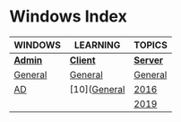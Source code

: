 # Windows Index

|WINDOWS|LEARNING|TOPICS|
|---|---|---|
|[**Admin**](admin-index)|[**Client**](client-index)|[**Server**](server-index)|
|[General](windows/admin/admin-general)|[General](windows/client/client-general)|[General](windows/server/server-general)|
|[AD](windows/admin/admin-ad)|[10]([General](windows/client/client-10)|[2016](windows/server/server-2016)|
|||[2019](windows/server/server-2019)|
